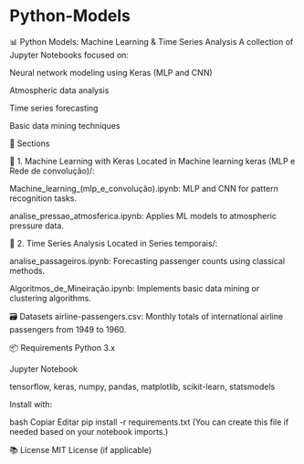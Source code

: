 # Python-Models

📊 Python Models: Machine Learning & Time Series Analysis
A collection of Jupyter Notebooks focused on:

Neural network modeling using Keras (MLP and CNN)

Atmospheric data analysis

Time series forecasting

Basic data mining techniques



🧠 Sections

🔹 1. Machine Learning with Keras
Located in Machine learning keras (MLP e Rede de convolução)/:

Machine_learning_(mlp_e_convolução).ipynb: MLP and CNN for pattern recognition tasks.

analise_pressao_atmosferica.ipynb: Applies ML models to atmospheric pressure data.


🔹 2. Time Series Analysis
Located in Series temporais/:

analise_passageiros.ipynb: Forecasting passenger counts using classical methods.

Algoritmos_de_Mineiração.ipynb: Implements basic data mining or clustering algorithms.


🗃️ Datasets
airline-passengers.csv: Monthly totals of international airline passengers from 1949 to 1960.


📦 Requirements
Python 3.x

Jupyter Notebook

tensorflow, keras, numpy, pandas, matplotlib, scikit-learn, statsmodels

Install with:

bash
Copiar
Editar
pip install -r requirements.txt
(You can create this file if needed based on your notebook imports.)


📚 License
MIT License (if applicable)
